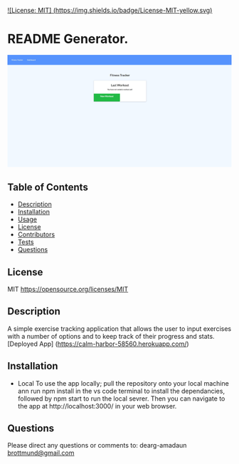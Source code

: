   [![License: MIT] (https://img.shields.io/badge/License-MIT-yellow.svg)](https://opensource.org/licenses/MIT)
  
  # README Generator.
  ![redmegenerator](assets\trackergrab.jpg)

  ## Table of Contents
  * [Description](#Description)
  * [Installation](#Installation)
  * [Usage](#Usage)
  * [License](#License)
  * [Contributors](#Contributors)
  * [Tests](#Tests)
  * [Questions](#Questions)
  
  ## License
  MIT https://opensource.org/licenses/MIT
            
  ## Description
  A simple exercise tracking application that allows the user to input exercises with a number of options and to keep track of their progress and stats.
  [Deployed App] (https://calm-harbor-58560.herokuapp.com/)     
  
  ## Installation
  - Local To use the app locally; pull the repository onto your local machine ann run npm install in the vs code terminal to install the dependancies, followed by npm start to run the local sevrer. Then you can navigate to the app at http://localhost:3000/ in your web browser.
  
  ## Questions
  Please direct any questions or comments to:
  dearg-amadaun
  brottmund@gmail.com
  
